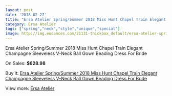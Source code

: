 ```yaml
---
layout: post
date: '2018-02-27'
title: "Ersa Atelier Spring/Summer 2018 Miss Hunt Chapel Train Elegant Champagne Sleeveless V-Neck Ball Gown Beading Dress For Bride"
category: Ersa Atelier
tags: ["spring","neck","style","unique","special"]
image: http://img.eudances.com/21131-thickbox_default/ersa-atelier-spring-summer-2018-miss-hunt-chapel-train-elegant-champagne-sleeveless-v-neck-ball-gown-beading-dress-for-bride.jpg
---
```

Ersa Atelier Spring/Summer 2018 Miss Hunt Chapel Train Elegant Champagne Sleeveless V-Neck Ball Gown Beading Dress For Bride

On Sales: **$628.98**
<a href="https://www.eudances.com/en/ersa-atelier/6459-ersa-atelier-spring-summer-2018-miss-hunt-chapel-train-elegant-champagne-sleeveless-v-neck-ball-gown-beading-dress-for-bride.html"><amp-img layout="responsive" width="600" height="600" src="//img.eudances.com/21131-thickbox_default/ersa-atelier-spring-summer-2018-miss-hunt-chapel-train-elegant-champagne-sleeveless-v-neck-ball-gown-beading-dress-for-bride.jpg" alt="Ersa Atelier Spring/Summer 2018 Miss Hunt Chapel Train Elegant Champagne Sleeveless V-Neck Ball Gown Beading Dress For Bride 0" /></a>
<a href="https://www.eudances.com/en/ersa-atelier/6459-ersa-atelier-spring-summer-2018-miss-hunt-chapel-train-elegant-champagne-sleeveless-v-neck-ball-gown-beading-dress-for-bride.html"><amp-img layout="responsive" width="600" height="600" src="//img.eudances.com/21134-thickbox_default/ersa-atelier-spring-summer-2018-miss-hunt-chapel-train-elegant-champagne-sleeveless-v-neck-ball-gown-beading-dress-for-bride.jpg" alt="Ersa Atelier Spring/Summer 2018 Miss Hunt Chapel Train Elegant Champagne Sleeveless V-Neck Ball Gown Beading Dress For Bride 1" /></a>
<a href="https://www.eudances.com/en/ersa-atelier/6459-ersa-atelier-spring-summer-2018-miss-hunt-chapel-train-elegant-champagne-sleeveless-v-neck-ball-gown-beading-dress-for-bride.html"><amp-img layout="responsive" width="600" height="600" src="//img.eudances.com/21133-thickbox_default/ersa-atelier-spring-summer-2018-miss-hunt-chapel-train-elegant-champagne-sleeveless-v-neck-ball-gown-beading-dress-for-bride.jpg" alt="Ersa Atelier Spring/Summer 2018 Miss Hunt Chapel Train Elegant Champagne Sleeveless V-Neck Ball Gown Beading Dress For Bride 2" /></a>
<a href="https://www.eudances.com/en/ersa-atelier/6459-ersa-atelier-spring-summer-2018-miss-hunt-chapel-train-elegant-champagne-sleeveless-v-neck-ball-gown-beading-dress-for-bride.html"><amp-img layout="responsive" width="600" height="600" src="//img.eudances.com/21132-thickbox_default/ersa-atelier-spring-summer-2018-miss-hunt-chapel-train-elegant-champagne-sleeveless-v-neck-ball-gown-beading-dress-for-bride.jpg" alt="Ersa Atelier Spring/Summer 2018 Miss Hunt Chapel Train Elegant Champagne Sleeveless V-Neck Ball Gown Beading Dress For Bride 3" /></a>

Buy it: [Ersa Atelier Spring/Summer 2018 Miss Hunt Chapel Train Elegant Champagne Sleeveless V-Neck Ball Gown Beading Dress For Bride](https://www.eudances.com/en/ersa-atelier/6459-ersa-atelier-spring-summer-2018-miss-hunt-chapel-train-elegant-champagne-sleeveless-v-neck-ball-gown-beading-dress-for-bride.html "Ersa Atelier Spring/Summer 2018 Miss Hunt Chapel Train Elegant Champagne Sleeveless V-Neck Ball Gown Beading Dress For Bride")

View more: [Ersa Atelier](https://www.eudances.com/en/103-ersa-atelier "Ersa Atelier")
